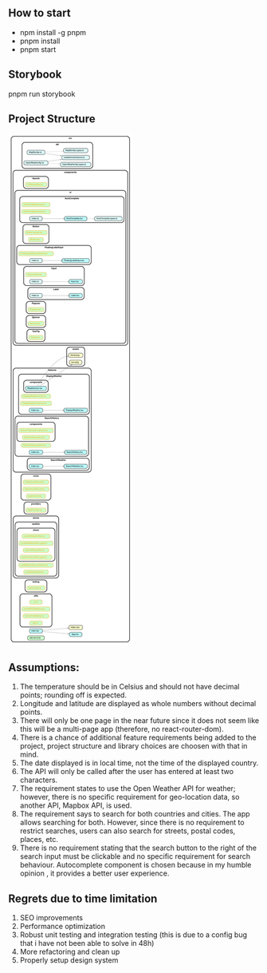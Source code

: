 ## How to start
- npm install -g pnpm
- pnpm install
- pnpm start

## Storybook
pnpm run storybook

## Project Structure
![dependency-graph.svg](dependency-graph.svg)

## Assumptions:
1. The temperature should be in Celsius and should not have decimal points; rounding off is expected.
2. Longitude and latitude are displayed as whole numbers without decimal points.
2. There will only be one page in the near future since it does not seem like this will be a multi-page app (therefore, no react-router-dom).
3. There is a chance of additional feature requirements being added to the project, project structure and library choices are choosen with that in mind.
4. The date displayed is in local time, not the time of the displayed country.
5. The API will only be called after the user has entered at least two characters.
6. The requirement states to use the Open Weather API for weather; however, there is no specific requirement for geo-location data, so another API, Mapbox API, is used.
7. The requirement says to search for both countries and cities. The app allows searching for both. However, since there is no requirement to restrict searches, users can also search for streets, postal codes, places, etc.
8. There is no requirement stating that the search button to the right of the search input must be clickable and no specific requirement for search behaviour. Autocomplete component is chosen because in my humble opinion , it provides a better user experience.

## Regrets due to time limitation
1. SEO improvements
2. Performance optimization
3. Robust unit testing and integration testing (this is due to a config bug that i have not been able to solve in 48h)
4. More refactoring and clean up
5. Properly setup design system
